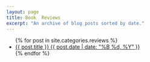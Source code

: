 ```yaml
---
layout: page
title: Book  Reviews
excerpt: "An archive of blog posts sorted by date."
---
```


<ul class="post-list">
{% for post in site.categories.reviews %}
  <li><article><a href="{{ site.url }}{{ post.url }}">{{ post.title }} <span class="entry-date"><time datetime="{{ post.date | date_to_xmlschema }}">{{ post.date | date: "%B %d, %Y" }}</time></span></a></article></li>
{% endfor %}
</ul>
